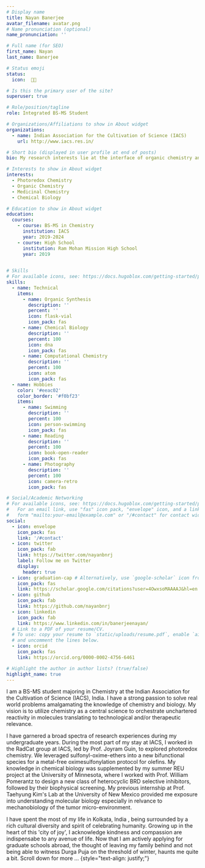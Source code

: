 ```yaml
---
# Display name
title: Nayan Banerjee
avatar_filename: avatar.png
# Name pronunciation (optional)
name_pronunciation: ''

# Full name (for SEO)
first_name: Nayan
last_name: Banerjee

# Status emoji
status:
  icon:  👨‍🔬 

# Is this the primary user of the site?
superuser: true

# Role/position/tagline
role: Integrated BS-MS Student

# Organizations/Affiliations to show in About widget
organizations:
  - name: Indian Association for the Cultivation of Science (IACS)
    url: http://www.iacs.res.in/

# Short bio (displayed in user profile at end of posts)
bio: My research interests lie at the interface of organic chemistry and chemical biology

# Interests to show in About widget
interests:
  - Photoredox Chemistry
  - Organic Chemistry
  - Medicinal Chemistry
  - Chemical Biology

# Education to show in About widget
education:
  courses:
    - course: BS-MS in Chemistry
      institution: IACS
      year: 2019-2024
    - course: High School
      institution: Ram Mohan Mission High School
      year: 2019
   

# Skills
# For available icons, see: https://docs.hugoblox.com/getting-started/page-builder/#icons
skills:
  - name: Technical
    items:
      - name: Organic Synthesis
        description: ''
        percent: ''
        icon: flask-vial
        icon_pack: fas
      - name: Chemical Biology
        description: ''
        percent: 100
        icon: dna
        icon_pack: fas
      - name: Computational Chemistry
        description: ''
        percent: 100
        icon: atom
        icon_pack: fas
  - name: Hobbies
    color: '#eeac02'
    color_border: '#f0bf23'
    items:
      - name: Swimming
        description: ''
        percent: 100
        icon: person-swimming
        icon_pack: fas
      - name: Reading
        description: ''
        percent: 100
        icon: book-open-reader
        icon_pack: fas
      - name: Photography
        description: ''
        percent: 100
        icon: camera-retro
        icon_pack: fas

# Social/Academic Networking
# For available icons, see: https://docs.hugoblox.com/getting-started/page-builder/#icons
#   For an email link, use "fas" icon pack, "envelope" icon, and a link in the
#   form "mailto:your-email@example.com" or "/#contact" for contact widget.
social:
  - icon: envelope
    icon_pack: fas
    link: '/#contact'
  - icon: twitter
    icon_pack: fab
    link: https://twitter.com/nayanbnrj
    label: Follow me on Twitter
    display:
      header: true
  - icon: graduation-cap # Alternatively, use `google-scholar` icon from `ai` icon pack
    icon_pack: fas
    link: https://scholar.google.com/citations?user=4OwxsoMAAAAJ&hl=en
  - icon: github
    icon_pack: fab
    link: https://github.com/nayanbnrj
  - icon: linkedin
    icon_pack: fab
    link: https://www.linkedin.com/in/banerjeenayan/
  # Link to a PDF of your resume/CV.
  # To use: copy your resume to `static/uploads/resume.pdf`, enable `ai` icons in `params.yaml`,
  # and uncomment the lines below.
  - icon: orcid
    icon_pack: fas
    link: https://orcid.org/0000-0002-4756-6461

# Highlight the author in author lists? (true/false)
highlight_name: true
---
```


I am a BS-MS student majoring in Chemistry at the Indian Association for the Cultivation of Science (IACS), India. I have a strong passion to solve real world problems amalgamating the knowledge of chemistry and biology. My vision is to utilize chemistry as a central science to orchestrate unchartered reactivity in molecules translating to technological and/or therapeutic relevance.

I have garnered a broad spectra of research experiences during my undergraduate years. During the most part of my stay at IACS, I worked in the RadCat group at IACS, led by Prof. Joyram Guin, to explored photoredox chemistry. We leveraged sulfonyl-oxime-ethers into a new bifunctional species for a metal-free oximesulfonylation protocol for olefins. My knowledge in chemical biology was supplemented by my summer REU project at the University of Minnesota, where I worked with Prof. William Pomerantz to design a new class of heterocyclic BRD selective inhibitors, followed by their biophysical screening. My previous internship at Prof. Taehyung Kim's Lab at the University of New Mexico provided me exposure into understanding molecular biology  especially in relvance to mechanobiology of the tumor micro-environment. 

I have spent the most of my life in Kolkata, India , being surrounded by a rich cultural diversity and spirit of celebrating humanity. Growing up in the heart of this 'city of joy', I acknowledge kindness and compassion are indispensabe to any avenue of life. Now that I am actively applying for graduate schools abroad, the thought of leaving my family behind and not being able to witness Durga Puja on the threshold of winter, haunts me quite a bit. Scroll down for more ...
{style="text-align: justify;"}
